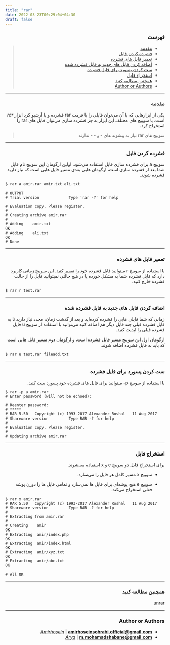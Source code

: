```yaml
---
title: "rar"
date: 2022-03-23T00:29:04+04:30
draft: false
---
```





<div dir='rtl'>

### فهرست

> - [مقدمه](#مقدمه)
> - [فشرده کردن فایل](#فشرده-کردن-فایل)
> - [تعمیر فایل های فشرده](#تعمیر-فایل-های-فشرده)
> - [اضافه کردن فایل های جدید به فایل فشرده شده](#اضافه-کردن-فایل-های-جدید-به-فایل-فشرده-شده)
> - [ست کردن پسورد برای فایل فشرده](#ست-کردن-پسورد-برای-فایل-فشرده)
> - [استخراج فایل](#استخراج-فایل)
> - [همچنین مطالعه کنید](#همچنین-مطالعه-کنید)
> - [Author or Authors](#author-or-authors)
</div>



---
<div dir='rtl'>

### مقدمه
یکی از ابزارهایی که با آن می‌توان فایلی را با فرمت rar فشرده و یا آرشیو کرد ابزار *rar* است.
با سوییچ های مختلف این ابزار به جز فشرده سازی می‌توان
فایل های
rar
را استخراج کرد.

> سوییچ های
> rar
> نیاز به پیشوند های - و - - ندارند

</div>



---
<div dir='rtl'>

### فشرده کردن فایل

سوییچ
a
برای فشرده سازی فایل استفاده می‌شود. اولین ارگومان این سوییچ نام فایل شما بعد از فشرده سازی است،
ارگومان هایی بعدی مسیر فایل هایی است که نیاز دارید فشرده شوند.

</div>
    
    $ rar a amir.rar amir.txt ali.txt
    
    # OUTPUT
    # Trial version             Type 'rar -?' for help
 
    # Evaluation copy. Please register.
    # 
    # Creating archive amir.rar
    # 
    # Adding    amir.txt                                                    OK 
    # Adding    ali.txt                                                     OK 
    # Done


---
<div dir='rtl'>

### تعمیر فایل های فشرده
با استفاده از سوییچ r میتوانید فایل فشرده خود را تعمیر کنید.
این سوییچ زمانی کاربرد دارد که فایل فشرده شما به مشکل خورده یا در هیچ حالتی نمیتوانید فایل را از حالت فشرده خارج کنید.
</div>

    $ rar r test.rar



---
<div dir='rtl'>

### اضافه کردن فایل های جدید به فایل فشرده شده

زمانی که شما فایلی هایی را فشرده کرده‌اید و بعد از گذشت زمان، مجدد نیاز دارید تا به فایل
فشرده قبلی چند فایل دیگر هم اضافه کنید
می‌توانید با استفاده از سوییچ
u
فایل فشرده قبلی را اپدیت کنید.

ارگومان اول این سوییچ مسیر فایل فشرده است، و ارگومان دوم مسیر فایل هایی است که باید به
فایل فشرده اضافه شوند.

</div>

    $ rar u test.rar fileadd.txt


---
<div dir='rtl'>

### ست کردن پسورد برای فایل فشرده
با استفاده از سوییچ p- میتوانید برای فایل های فشرده خود پسورد ست کنید.

</div>

    $ rar -p a amir.rar
    # Enter password (will not be echoed):
  
    # Reenter password:
    # *****
    # RAR 5.50   Copyright (c) 1993-2017 Alexander Roshal   11 Aug 2017
    # Shareware version         Type RAR -? for help
    # 
    # Evaluation copy. Please register.
    # 
    # Updating archive amir.rar


---
<div dir='rtl'>

### استخراج فایل 

برای استخراج فایل دو سوییچ e و x استفاده می‌شوند.
- سوییچ
x
مسیر کامل هر فایل را می‌سازد.

- سوییچ
e
هیچ پوشه‌ای برای فایل ها نمی‌سازد و تمامی فایل ها را دورن پوشه فعلی استخراج می‌کند.

</div>

    $ rar x amir.rar
    # RAR 5.50   Copyright (c) 1993-2017 Alexander Roshal   11 Aug 2017
    # Shareware version         Type RAR -? for help
    # 
    # Extracting from amir.rar
    # 
    # Creating    amir                                                   OK
    # Extracting  amir/index.php                                         OK
    # Extracting  amir/index.html                                        OK
    # Extracting  amir/xyz.txt                                           OK
    # Extracting  amir/abc.txt                                           OK

    # All OK



---
<div dir = 'rtl'>

### همچنین مطالعه کنید
[unrar](/tools/unrar/unrar)

---
### Author or Authors

- *[Amirhosein](https://github.com/amirhoseinsb)* | **<amirhoseinsohrabi.official@gmail.com>**
- *[Arya](https://github.com/shabane)* | **<m.mohamadshabane@gmail.com>**
